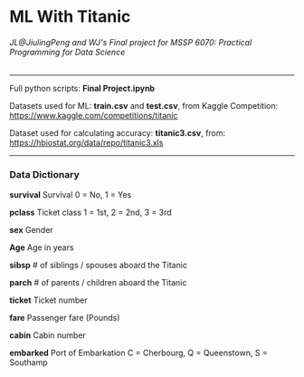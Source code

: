 # ML With Titanic

###### JL@JiulingPeng and WJ's Final project for MSSP 6070: Practical Programming for Data Science ######

***********
Full python scripts: **Final Project.ipynb**

Datasets used for ML: **train.csv** and **test.csv**, from Kaggle Competition: https://www.kaggle.com/competitions/titanic

Dataset used for calculating accuracy: **titanic3.csv**, from: https://hbiostat.org/data/repo/titanic3.xls

***********

### Data Dictionary

**survival**	  Survival	0 = No, 1 = Yes

**pclass**	    Ticket class	1 = 1st, 2 = 2nd, 3 = 3rd

**sex**        Gender

**Age**        Age in years	

**sibsp**      # of siblings / spouses aboard the Titanic	

**parch**	      # of parents / children aboard the Titanic	

**ticket**	    Ticket number	

**fare**	      Passenger fare (Pounds)

**cabin**	      Cabin number	

**embarked**	  Port of Embarkation	C = Cherbourg, Q = Queenstown, S = Southamp
